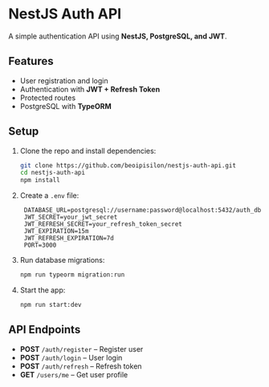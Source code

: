 # NestJS Auth API  

A simple authentication API using **NestJS, PostgreSQL, and JWT**.  

## Features  

- User registration and login  
- Authentication with **JWT + Refresh Token**  
- Protected routes  
- PostgreSQL with **TypeORM**  

## Setup  

1. Clone the repo and install dependencies:  
   ```bash
   git clone https://github.com/beoipisilon/nestjs-auth-api.git  
   cd nestjs-auth-api  
   npm install  
   ```  

2. Create a `.env` file:  
   ```env
    DATABASE_URL=postgresql://username:password@localhost:5432/auth_db  
    JWT_SECRET=your_jwt_secret  
    JWT_REFRESH_SECRET=your_refresh_token_secret  
    JWT_EXPIRATION=15m
    JWT_REFRESH_EXPIRATION=7d
    PORT=3000
    ```  

3. Run database migrations:  
   ```bash
   npm run typeorm migration:run  
   ```  

4. Start the app:  
   ```bash
   npm run start:dev  
   ```  

## API Endpoints  

- **POST** `/auth/register` – Register user  
- **POST** `/auth/login` – User login  
- **POST** `/auth/refresh` – Refresh token  
- **GET** `/users/me` – Get user profile